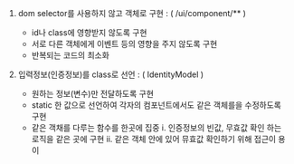 1. dom selector를 사용하지 않고 객체로 구현 : ( /ui/component/** )
    - id나 class에 영향받지 않도록 구현
    - 서로 다른 객체에게 이벤트 등의 영향을 주지 않도록 구현
    - 반복되는 코드의 최소화
    
2. 입력정보(인증정보)를 class로 선언 : ( IdentityModel )
    - 원하는 정보(변수)만 전달하도록 구현
    - static 한 값으로 선언하여 각자의 컴포넌트에서도 같은 객체를을 수정하도록 구현
    - 같은 객채를 다루는 함수를 한곳에 집중
        i. 인증정보의 빈값, 무효값 확인 하는 로직을 같은 곳에 구현
        ii. 같은 객체 안에 있어 뮤효값 확인하기 위해 접근이 용이
        
